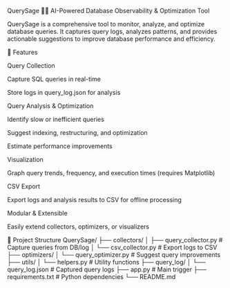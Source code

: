 QuerySage 🧙‍♂
AI-Powered Database Observability & Optimization Tool

QuerySage is a comprehensive tool to monitor, analyze, and optimize database queries. It captures query logs, analyzes patterns, and provides actionable suggestions to improve database performance and efficiency.

🚀 Features

Query Collection

Capture SQL queries in real-time

Store logs in query_log.json for analysis

Query Analysis & Optimization

Identify slow or inefficient queries

Suggest indexing, restructuring, and optimization

Estimate performance improvements

Visualization

Graph query trends, frequency, and execution times (requires Matplotlib)

CSV Export

Export logs and analysis results to CSV for offline processing

Modular & Extensible

Easily extend collectors, optimizers, or visualizers

📂 Project Structure
QuerySage/
├── collectors/
│   ├── query_collector.py    # Capture queries from DB/log
│   └── csv_collector.py      # Export logs to CSV
├── optimizers/
│   └── query_optimizer.py    # Suggest query improvements
├── utils/
│   └── helpers.py            # Utility functions
├── query_log/
│   └── query_log.json        # Captured query logs
├── app.py                    # Main trigger
├── requirements.txt          # Python dependencies
└── README.md
